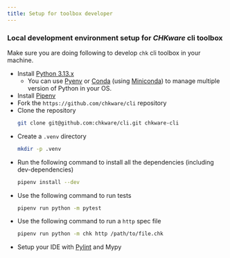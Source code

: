 ```yaml
---
title: Setup for toolbox developer
---
```


### Local development environment setup for _CHKware_ cli toolbox

Make sure you are doing following to develop `chk` cli toolbox in your machine.

- Install [Python 3.13.x](https://www.python.org/downloads/)
  - You can use [Pyenv](https://github.com/pyenv/pyenv#installation) or [Conda](https://conda.io/projects/conda/en/latest/user-guide/install/index.html) (using [Miniconda](https://docs.conda.io/en/latest/miniconda.html)) to manage multiple version of Python in your OS.
- Install [Pipenv](https://pipenv.pypa.io/en/latest/install/#installing-pipenv)
- Fork the `https://github.com/chkware/cli` repository
- Clone the repository
  ```bash
  git clone git@github.com:chkware/cli.git chkware-cli
  ```
- Create a `.venv` directory
  ```bash
  mkdir -p .venv
  ```
- Run the following command to install all the dependencies (including dev-dependencies)
  ```bash
  pipenv install --dev
  ```
- Use the following command to run tests
  ```bash
  pipenv run python -m pytest
  ```
- Use the following command to run a `http` spec file
  ```bash
  pipenv run python -m chk http /path/to/file.chk
  ```
- Setup your IDE with [Pylint](https://pylint.readthedocs.io/en/latest/user_guide/installation/ide_integration/index.html) and Mypy
